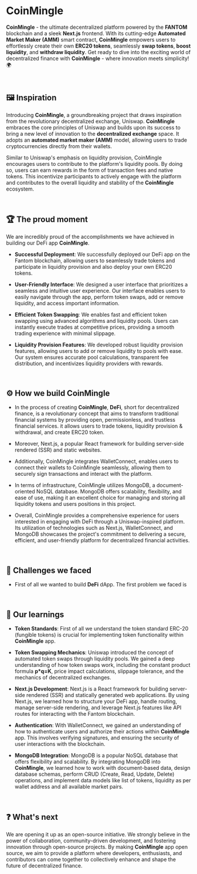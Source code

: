 # CoinMingle

**CoinMingle** - the ultimate decentralized platform powered by the **FANTOM** blockchain and a sleek **Next.js** frontend. With its cutting-edge **Automated Market Maker (AMM)** smart contract, **CoinMingle** empowers users to effortlessly create their own **ERC20 tokens**, seamlessly **swap tokens**, **boost liquidity**, and **withdraw liquidity**. Get ready to dive into the exciting world of decentralized finance with **CoinMingle** - where innovation meets simplicity! 🌍

</br>

## 🖼️ Inspiration

Introducing **CoinMingle**, a groundbreaking project that draws inspiration from the revolutionary decentralized exchange, Uniswap. **CoinMingle** embraces the core principles of Uniswap and builds upon its success to bring a new level of innovation to the **decentralized exchange** space. It adopts an **automated market maker (AMM)** model, allowing users to trade cryptocurrencies directly from their wallets.

Similar to Uniswap's emphasis on liquidity provision, CoinMingle encourages users to contribute to the platform's liquidity pools. By doing so, users can earn rewards in the form of transaction fees and native tokens. This incentivize participants to actively engage with the platform and contributes to the overall liquidity and stability of the **CoinMingle** ecosystem.

</br>

## 🏆 The proud moment

We are incredibly proud of the accomplishments we have achieved in building our DeFi app **CoinMingle**.

- **Successful Deployment**: We successfully deployed our DeFi app on the Fantom blockchain, allowing users to seamlessly trade tokens and participate in liquidity provision and also deploy your own ERC20 tokens.

- **User-Friendly Interface**: We designed a user interface that prioritizes a seamless and intuitive user experience. Our interface enables users to easily navigate through the app, perform token swaps, add or remove liquidity, and access important information.

- **Efficient Token Swapping**: We enables fast and efficient token swapping using advanced algorithms and liquidity pools. Users can instantly execute trades at competitive prices, providing a smooth trading experience with minimal slippage.

- **Liquidity Provision Features**: We developed robust liquidity provision features, allowing users to add or remove liquidity to pools with ease. Our system ensures accurate pool calculations, transparent fee distribution, and incentivizes liquidity providers with rewards.

</br>

## ⚙️ How we build **CoinMingle**

- In the process of creating **CoinMingle**, **DeFi**, short for decentralized finance, is a revolutionary concept that aims to transform traditional financial systems by providing open, permissionless, and trustless financial services. it allows users to trade tokens, liquidity provision & withdrawal, and create ERC20 token.

- Moreover, Next.js, a popular React framework for building server-side rendered (SSR) and static websites.

- Additionally, CoinMingle integrates WalletConnect, enables users to connect their wallets to CoinMingle seamlessly, allowing them to securely sign transactions and interact with the platform.

- In terms of infrastructure, CoinMingle utilizes MongoDB, a document-oriented NoSQL database. MongoDB offers scalability, flexibility, and ease of use, making it an excellent choice for managing and storing all liquidity tokens and users positions in this project.

- Overall, CoinMingle provides a comprehensive experience for users interested in engaging with DeFi through a Uniswap-inspired platform. Its utilization of technologies such as Next.js, WalletConnect, and MongoDB showcases the project's commitment to delivering a secure, efficient, and user-friendly platform for decentralized financial activities.

</br>

## 🔬 Challenges we faced

- First of all we wanted to build **DeFi** dApp. The first problem we faced is

</br>

## 🔖 Our learnings

- **Token Standards**: First of all we understand the token standard ERC-20 (fungible tokens) is crucial for implementing token functionality within **CoinMingle** app.

- **Token Swapping Mechanics**: Uniswap introduced the concept of automated token swaps through liquidity pools. We gained a deep understanding of how token swaps work, including the constant product formula **p\*q=K**, price impact calculations, slippage tolerance, and the mechanics of decentralized exchanges.

- **Next.js Development**: Next.js is a React framework for building server-side rendered (SSR) and statically generated web applications. By using Next.js, we learned how to structure your DeFi app, handle routing, manage server-side rendering, and leverage Next.js features like API routes for interacting with the Fantom blockchain.

- **Authentication**: With WalletConnect, we gained an understanding of how to authenticate users and authorize their actions within **CoinMingle** app. This involves verifying signatures, and ensuring the security of user interactions with the blockchain.

- **MongoDB Integration**: MongoDB is a popular NoSQL database that offers flexibility and scalability. By integrating MongoDB into **CoinMingle**, we learned how to work with document-based data, design database schemas, perform CRUD (Create, Read, Update, Delete) operations, and implement data models like list of tokens, liquidity as per wallet address and all available market pairs.

</br>

## ❓ What's next

We are opening it up as an open-source initiative. We strongly believe in the power of collaboration, community-driven development, and fostering innovation through open-source projects. By making **CoinMingle** app open source, we aim to provide a platform where developers, enthusiasts, and contributors can come together to collectively enhance and shape the future of decentralized finance.
